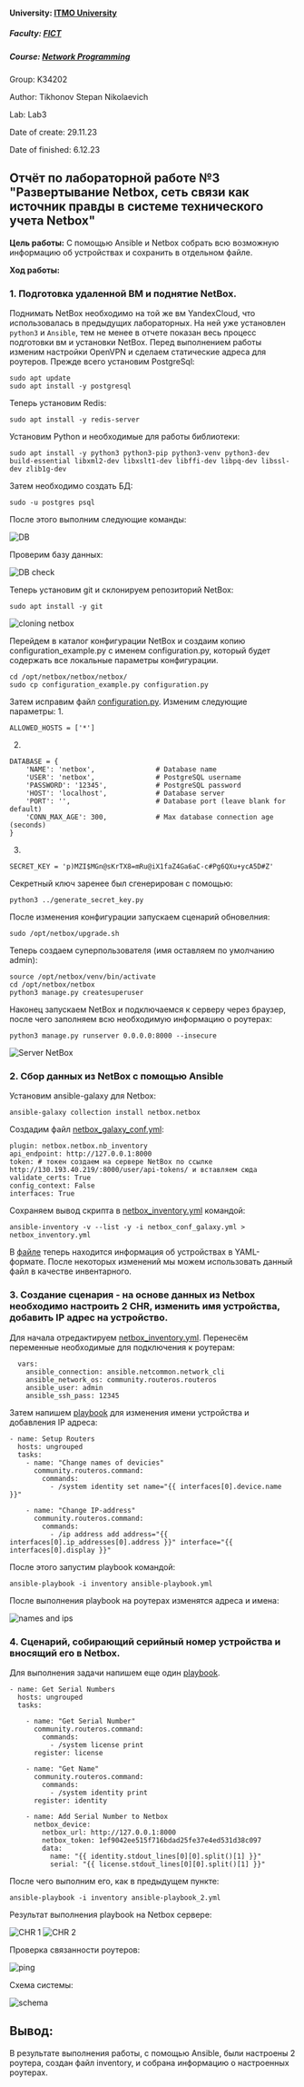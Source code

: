 #### University: [ITMO University](https://itmo.ru/ru/)
##### Faculty: [FICT](https://fict.itmo.ru)
##### Course: [Network Programming](https://itmo-ict-faculty.github.io/network-programming/)

Group: K34202

Author: Tikhonov Stepan Nikolaevich

Lab: Lab3

Date of create: 29.11.23

Date of finished: 6.12.23

## Отчёт по лабораторной работе №3 "Развертывание Netbox, сеть связи как источник правды в системе технического учета Netbox"

**Цель работы:** С помощью Ansible и Netbox собрать всю возможную информацию об устройствах и сохранить в отдельном файле.

**Ход работы:**

### 1. Подготовка удаленной ВМ и поднятие NetBox.

Поднимать NetBox необходимо на той же вм YandexCloud, что использовалась в предыдущих лабораторных. На ней уже установлен `python3` и `Ansible`, тем не менее в отчете показан весь процесс подготовки вм и установки NetBox.
Перед выполнением работы изменим настройки OpenVPN и сделаем статические адреса для роутеров.
Прежде всего установим PostgreSql:
```
sudo apt update
sudo apt install -y postgresql
```
Теперь установим Redis:
```
sudo apt install -y redis-server
```
Установим Python и необходимые для работы библиотеки:
```
sudo apt install -y python3 python3-pip python3-venv python3-dev build-essential libxml2-dev libxslt1-dev libffi-dev libpq-dev libssl-dev zlib1g-dev
```
Затем необходимо создать БД:
```
sudo -u postgres psql
```
После этого выполним следующие команды:

![DB](./screens/DB.jpg)

Проверим базу данных:

![DB check](./screens/check.jpg)

Теперь установим git и склонируем репозиторий NetBox:
```
sudo apt install -y git
```

![cloning netbox](./screens/git_netbox.jpg)

Перейдем в каталог конфигурации NetBox и создаим копию configuration_example.py с именем configuration.py, который будет содержать все локальные параметры конфигурации.
```
cd /opt/netbox/netbox/netbox/
sudo cp configuration_example.py configuration.py
```

Затем исправим файл [configuration.py](./configuration.py). Изменим следующие параметры:
1. 
```
ALLOWED_HOSTS = ['*']
```
2. 
```
DATABASE = {
    'NAME': 'netbox',               # Database name
    'USER': 'netbox',               # PostgreSQL username
    'PASSWORD': '12345',            # PostgreSQL password
    'HOST': 'localhost',            # Database server
    'PORT': '',                     # Database port (leave blank for default)
    'CONN_MAX_AGE': 300,            # Max database connection age (seconds)
}
```
3. 
```
SECRET_KEY = 'p)MZI$MGn@sKrTX8=mRu@iX1faZ4Ga6aC-c#Pg6QXu+ycA5D#Z'
```

Секретный ключ заренее был сгенерирован с помощью:
```
python3 ../generate_secret_key.py
```

После изменения конфигурации запускаем сценарий обновелния:
```
sudo /opt/netbox/upgrade.sh
```

Теперь создаем суперпользователя (имя оставляем по умолчанию admin):
```
source /opt/netbox/venv/bin/activate
cd /opt/netbox/netbox
python3 manage.py createsuperuser
```

Наконец запускаем NetBox и подключаемся к серверу через браузер, после чего заполняем всю необходимую информацию о роутерах:
```
python3 manage.py runserver 0.0.0.0:8000 --insecure
```

![Server NetBox](./screens/server_netbox.png)

### 2. Сбор данных из NetBox с помощью Ansible

Установим ansible-galaxy для Netbox:
```
ansible-galaxy collection install netbox.netbox
```

Создадим файл [netbox_galaxy_conf.yml](./netbox_galaxy_conf.yml):
```
plugin: netbox.netbox.nb_inventory
api_endpoint: http://127.0.0.1:8000
token: # токен создаем на сервере NetBox по ссылке  http://130.193.40.219/:8000/user/api-tokens/ и вставляем сюда
validate_certs: True
config_context: False
interfaces: True
```

Сохраняем вывод скрипта в [netbox_inventory.yml](./netbox_inventory.yml) командой:
```
ansible-inventory -v --list -y -i netbox_conf_galaxy.yml > netbox_inventory.yml
```
В [файле](https://github.com/Sbitnev/2023_2024-network_programming-k34202-sbitnev_a_s/blob/main/lab3/files/netbox_inventory%20copy.yml) теперь находится информация об устройствах в YAML-формате. После некоторых изменений мы можем использовать данный файл в качестве инвентарного.

### 3. Создание сценария - на основе данных из Netbox необходимо настроить 2 CHR, изменить имя устройства, добавить IP адрес на устройство.
Для начала отредактируем [netbox_inventory.yml](./netbox_inventory.yml). Перенесём переменные необходимые для подключения к роутерам:
```
  vars:
    ansible_connection: ansible.netcommon.network_cli
    ansible_network_os: community.routeros.routeros
    ansible_user: admin
    ansible_ssh_pass: 12345
```
Затем напишем [playbook](./ansible-playbook.yml) для изменения имени устройства и добавления IP адреса:
```
- name: Setup Routers
  hosts: ungrouped
  tasks:
    - name: "Change names of devicies"
      community.routeros.command:
        commands:
          - /system identity set name="{{ interfaces[0].device.name }}"

    - name: "Change IP-address"
      community.routeros.command:
        commands:
          - /ip address add address="{{ interfaces[0].ip_addresses[0].address }}" interface="{{ interfaces[0].display }}"
```

После этого запустим playbook командой:
```
ansible-playbook -i inventory ansible-playbook.yml
```
После выполнения playbook на роутерах изменятся адреса и имена:

![names and ips](./screens/name_ip.png)

### 4. Сценарий, собирающий серийный номер устройства и вносящий его в Netbox.

Для выполнения задачи напишем еще один [playbook](./ansible-playbook_2.yml).
```
- name: Get Serial Numbers
  hosts: ungrouped
  tasks:

    - name: "Get Serial Number"
      community.routeros.command:
        commands:
          - /system license print
      register: license

    - name: "Get Name"
      community.routeros.command:
        commands:
          - /system identity print
      register: identity

    - name: Add Serial Number to Netbox
      netbox_device:
        netbox_url: http://127.0.0.1:8000
        netbox_token: 1ef9042ee515f716bdad25fe37e4ed531d38c097
        data:
          name: "{{ identity.stdout_lines[0][0].split()[1] }}"
          serial: "{{ license.stdout_lines[0][0].split()[1] }}"
```
После чего выполним его, как в предыдущем пункте:
```
ansible-playbook -i inventory ansible-playbook_2.yml
```

Результат выполнения playbook на Netbox сервере:

![CHR 1](./screens/CHR1.png)
![CHR 2](./screens/CHR2.png)

Проверка связанности роутеров:

![ping](./screens/ping.png)

Схема системы:

![schema](./screens/schema.png)

## Вывод:
В результате выполнения работы, с помощью Ansible, были настроены 2 роутера, создан файл inventory, и собрана информацию о настроенных роутерах.